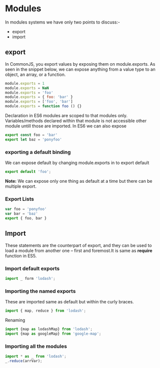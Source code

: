# Modules 

In modules systems we have only two points to discuss:- 
* export 
* import

## export

In CommonJS, you export values by exposing them on module.exports. As seen in the snippet below, we can expose anything from a value type to an object, an array, or a function.

```js
module.exports = 1
module.exports = NaN
module.exports = 'foo'
module.exports = { foo: 'bar' }
module.exports = ['foo', 'bar']
module.exports = function foo () {}
```

Declaration in ES6 modules are scoped to that modules only. Variables/methods declared within that module is not accessible other module untill those are imported.
In ES6 we can also expose 
```js
export const foo = 'bar'
export let baz = 'ponyfoo'
```

### exporting a default binding
We can expose default by changing module.exports in to export default

```js
export default 'foo';
```

**Note:** We can expose only one thing as default at a time but there can be multiple export.

### Export Lists

```js
var foo = 'ponyfoo'
var bar = 'baz'
export { foo, bar }
```


## Import 
These statements are the counterpart of export, and they can be used to load a module from another one – first and foremost.It is same as **require** function in ES5.

### Import default exports 

```js
import _ form 'lodash';
``` 

### Importing the named exports
These are imported same as default but within the curly braces.

```js
import { map, reduce } from 'lodash';
```

Renaming 
```js
import {map as lodashMap} from 'lodash';
import {map as googleMap} from 'google-map';
```


### Importing all the modules 
```js
import * as _ from 'lodash';
_.reduce(arrVar);
```

